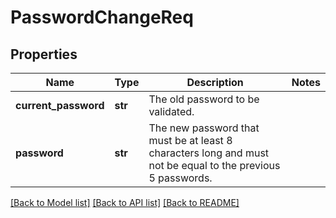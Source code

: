# PasswordChangeReq

## Properties
Name | Type | Description | Notes
------------ | ------------- | ------------- | -------------
**current_password** | **str** | The old password to be validated. | 
**password** | **str** | The new password that must be at least 8 characters long and must not be equal to the previous 5 passwords. | 

[[Back to Model list]](../README.md#documentation-for-models) [[Back to API list]](../README.md#documentation-for-api-endpoints) [[Back to README]](../README.md)


